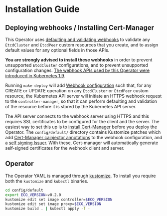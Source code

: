 # Installation Guide

## Deploying webhooks / Installing Cert-Manager

This Operator uses [defaulting and validating webhooks](https://book.kubebuilder.io/reference/webhook-overview.html)
to validate any `EtcdCluster` and `EtcdPeer` custom resources that you create,
and to assign default values for any optional fields in those APIs.

**You are strongly advised to install these webhooks** in order to prevent unsupported `EtcdCluster` configurations,
and to prevent unsupported configuration changes.
[The webhook APIs used by this Operator were introduced in Kubernetes 1.9](https://github.com/kubernetes/kubernetes/blob/master/CHANGELOG-1.9.md#api-machinery).

Running `make deploy`  will add [Webhook configuration](https://kubernetes.io/docs/reference/access-authn-authz/extensible-admission-controllers/#webhook-configuration) such that,
for any CREATE or UPDATE operation on any `EtcdCluster` or `EtcdPeer` custom resource,
the Kubernetes API server will initiate an HTTPS webhook request to the `controller-manager`,
so that it can perform defaulting and validation of the resource before it is stored by the Kubernetes API server.

The API server connects to the webhook server using HTTPS
and this requires SSL certificates to be configured for the client and the server.
The easiest way to set this up is to [install Cert-Manager](https://book.kubebuilder.io/cronjob-tutorial/running-webhook.html#cert-manager)
before you deploy the Operator.
The `config/default/` directory contains Kustomize patches which add [Cert-Manager cainjector annotations](https://docs.cert-manager.io/en/latest/reference/cainjector.html) to the webhook configuration,
and a [self signing Issuer](https://docs.cert-manager.io/en/latest/tasks/issuers/setup-selfsigned.html).
With these, Cert-manager will automatically generate self-signed certificates for the webhook client and server.

## Operator

The Operator YAML is managed through [kustomize](https://github.com/kubernetes-sigs/kustomize). To install you require
 both the `kustomize` and `kubectl` binaries.
 
```bash
cd config/default
export ECO_VERSION=v0.2.0
kustomize edit set image controller=$ECO_VERSION
kustomize edit set image proxy=$ECO_VERSION
kustomize build . | kubectl apply -f -
```
